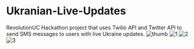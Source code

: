 # Ukranian-Live-Updates
RevolutionUC Hackathon project that uses Twilio API and Twitter API to send SMS messages to users with live Ukraine updates.
![thumb](https://user-images.githubusercontent.com/46828931/155876456-149fe40c-7dcb-4cef-9b67-77312687071f.png)
![1](https://user-images.githubusercontent.com/46828931/155876461-3fc3757b-8313-45b6-90dc-026993e9ac94.png)
![2](https://user-images.githubusercontent.com/46828931/155876466-e0bf4928-549c-4e13-9c9c-7dcfe23e8742.png)
![3](https://user-images.githubusercontent.com/46828931/155876468-41a0ff1b-3939-4a5c-a4f6-9e5c629d2954.png)

